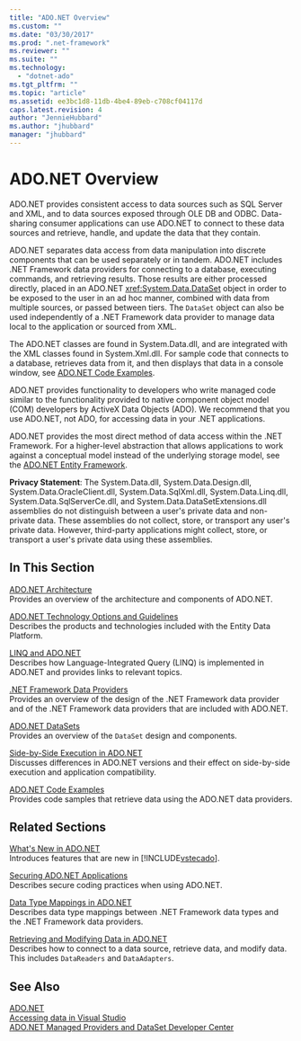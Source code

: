 ```yaml
---
title: "ADO.NET Overview"
ms.custom: ""
ms.date: "03/30/2017"
ms.prod: ".net-framework"
ms.reviewer: ""
ms.suite: ""
ms.technology: 
  - "dotnet-ado"
ms.tgt_pltfrm: ""
ms.topic: "article"
ms.assetid: ee3bc1d8-11db-4be4-89eb-c708cf04117d
caps.latest.revision: 4
author: "JennieHubbard"
ms.author: "jhubbard"
manager: "jhubbard"
---
```

# ADO.NET Overview
ADO.NET provides consistent access to data sources such as SQL Server and XML, and to data sources exposed through OLE DB and ODBC. Data-sharing consumer applications can use ADO.NET to connect to these data sources and retrieve, handle, and update the data that they contain.  
  
 ADO.NET separates data access from data manipulation into discrete components that can be used separately or in tandem. ADO.NET includes .NET Framework data providers for connecting to a database, executing commands, and retrieving results. Those results are either processed directly, placed in an ADO.NET <xref:System.Data.DataSet> object in order to be exposed to the user in an ad hoc manner, combined with data from multiple sources, or passed between tiers. The `DataSet` object can also be used independently of a .NET Framework data provider to manage data local to the application or sourced from XML.  
  
 The ADO.NET classes are found in System.Data.dll, and are integrated with the XML classes found in System.Xml.dll. For sample code that connects to a database, retrieves data from it, and then displays that data in a console window, see [ADO.NET Code Examples](../../../../docs/framework/data/adonet/ado-net-code-examples.md).  
  
 ADO.NET provides functionality to developers who write managed code similar to the functionality provided to native component object model (COM) developers by ActiveX Data Objects (ADO). We recommend that you use ADO.NET, not ADO, for accessing data in your .NET applications.  
  
 ADO.NET provides the most direct method of data access within the .NET Framework. For a higher-level abstraction that allows applications to work against a conceptual model instead of the underlying storage model, see the [ADO.NET Entity Framework](../../../../docs/framework/data/adonet/ef/index.md).  
  
 **Privacy Statement**: The System.Data.dll, System.Data.Design.dll, System.Data.OracleClient.dll, System.Data.SqlXml.dll, System.Data.Linq.dll, System.Data.SqlServerCe.dll, and System.Data.DataSetExtensions.dll assemblies do not distinguish between a user's private data and non-private data.  These assemblies do not collect, store, or transport any user's private data. However, third-party applications might collect, store, or transport a user's private data using these assemblies.  
  
## In This Section  
 [ADO.NET Architecture](../../../../docs/framework/data/adonet/ado-net-architecture.md)  
 Provides an overview of the architecture and components of ADO.NET.  
  
 [ADO.NET Technology Options and Guidelines](../../../../docs/framework/data/adonet/ado-net-technology-options-and-guidelines.md)  
 Describes the products and technologies included with the Entity Data Platform.  
  
 [LINQ and ADO.NET](../../../../docs/framework/data/adonet/linq-and-ado-net.md)  
 Describes how Language-Integrated Query (LINQ) is implemented in ADO.NET and provides links to relevant topics.  
  
 [.NET Framework Data Providers](../../../../docs/framework/data/adonet/data-providers.md)  
 Provides an overview of the design of the .NET Framework data provider and of the .NET Framework data providers that are included with ADO.NET.  
  
 [ADO.NET DataSets](../../../../docs/framework/data/adonet/ado-net-datasets.md)  
 Provides an overview of the `DataSet` design and components.  
  
 [Side-by-Side Execution in ADO.NET](../../../../docs/framework/data/adonet/side-by-side-execution.md)  
 Discusses differences in ADO.NET versions and their effect on side-by-side execution and application compatibility.  
  
 [ADO.NET Code Examples](../../../../docs/framework/data/adonet/ado-net-code-examples.md)  
 Provides code samples that retrieve data using the ADO.NET data providers.  
  
## Related Sections  
 [What's New in ADO.NET](../../../../docs/framework/data/adonet/whats-new.md)  
 Introduces features that are new in [!INCLUDE[vstecado](../../../../includes/vstecado-md.md)].  
  
 [Securing ADO.NET Applications](../../../../docs/framework/data/adonet/securing-ado-net-applications.md)  
 Describes secure coding practices when using ADO.NET.  
  
 [Data Type Mappings in ADO.NET](../../../../docs/framework/data/adonet/data-type-mappings-in-ado-net.md)  
 Describes data type mappings between .NET Framework data types and the .NET Framework data providers.  
  
 [Retrieving and Modifying Data in ADO.NET](../../../../docs/framework/data/adonet/retrieving-and-modifying-data.md)  
 Describes how to connect to a data source, retrieve data, and modify data. This includes `DataReaders` and `DataAdapters`.  
  
## See Also  
 [ADO.NET](../../../../docs/framework/data/adonet/index.md)   
 [Accessing data in Visual Studio](/visualstudio/data-tools/accessing-data-in-visual-studio)   
 [ADO.NET Managed Providers and DataSet Developer Center](http://go.microsoft.com/fwlink/?LinkId=217917)
